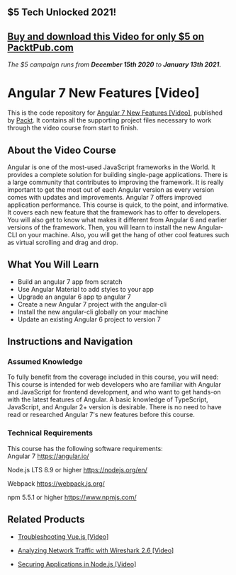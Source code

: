 ## $5 Tech Unlocked 2021!
[Buy and download this Video for only $5 on PacktPub.com](https://www.packtpub.com/product/angular-7-new-features-video/9781789619683)
-----
*The $5 campaign         runs from __December 15th 2020__ to __January 13th 2021.__*

# Angular 7 New Features [Video]
This is the code repository for [Angular 7 New Features [Video]](https://www.packtpub.com/web-development/angular-7-new-features-video?utm_source=github&utm_medium=repository&utm_campaign=9781789619683), published by [Packt](https://www.packtpub.com/?utm_source=github). It contains all the supporting project files necessary to work through the video course from start to finish.
## About the Video Course
Angular is one of the most-used JavaScript frameworks in the World. It provides a complete solution for building single-page applications. There is a large community that contributes to improving the framework. It is really important to get the most out of each Angular version as every version comes with updates and improvements. Angular 7 offers improved application performance.
This course is quick, to the point, and informative. It covers each new feature that the framework has to offer to developers. You will also get to know what makes it different from Angular 6 and earlier versions of the framework. Then, you will learn to install the new Angular-CLI on your machine. Also, you will get the hang of other cool features such as virtual scrolling and drag and drop.

<H2>What You Will Learn</H2>
<DIV class=book-info-will-learn-text>
<UL>
<LI>Build an angular 7 app from scratch 
<LI>Use Angular Material to add styles to your app&nbsp; 
<LI>Upgrade an angular 6 app tp angular 7 
<LI>Create a new Angular 7 project with the angular-cli 
<LI>Install the new angular-cli globally on your machine 
<LI>Update an existing Angular 6 project to version 7 </LI></UL></DIV>

## Instructions and Navigation
### Assumed Knowledge
To fully benefit from the coverage included in this course, you will need:<br/>
This course is intended for web developers who are familiar with Angular and JavaScript for frontend development, and who want to get hands-on with the latest features of Angular. A basic knowledge of TypeScript, JavaScript, and Angular 2+ version is desirable. There is no need to have read or researched Angular 7's new features before this course.
### Technical Requirements
This course has the following software requirements:<br/>
Angular 7 https://angular.io/

Node.js LTS 8.9 or higher https://nodejs.org/en/

Webpack https://webpack.js.org/


npm 5.5.1 or higher https://www.npmjs.com/

## Related Products
* [Troubleshooting Vue.js [Video]](https://www.packtpub.com/application-development/troubleshooting-vuejs-video?utm_source=github&utm_medium=repository&utm_campaign=9781788993531)

* [Analyzing Network Traffic with Wireshark 2.6 [Video]](https://www.packtpub.com/networking-and-servers/analyzing-network-traffic-wireshark-26-video?utm_source=github&utm_medium=repository&utm_campaign=9781789137903)

* [Securing Applications in Node.js [Video]](https://www.packtpub.com/web-development/securing-applications-nodejs-video?utm_source=github&utm_medium=repository&utm_campaign=9781789136791)

